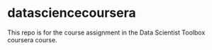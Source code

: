 # datasciencecoursera
This repo is for the course assignment in the Data Scientist Toolbox coursera course.
